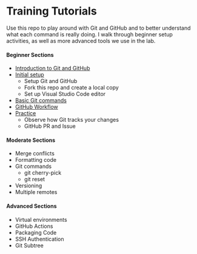 # Training Tutorials

Use this repo to play around with Git and GitHub and to better understand what each command is really doing. I walk through beginner setup activities, as well as more advanced tools we use in the lab.

#### Beginner Sections
- [Introduction to Git and GitHub](./beginner.md#introduction)
- [Initial setup](./beginner.md#initial-setup)
    - Setup Git and GitHub
    - Fork this repo and create a local copy
    - Set up Visual Studio Code editor
- [Basic Git commands](./beginner.md#git-commands)
- [GitHub Workflow](./beginner.md#github-workflow)
- [Practice](./beginner.md#practice)
    - Observe how Git tracks your changes
    - GitHub PR and Issue

#### Moderate Sections
- Merge conflicts
- Formatting code
- Git commands
    - git cherry-pick
    - git reset
- Versioning
- Multiple remotes

#### Advanced Sections
- Virtual environments
- GitHub Actions
- Packaging Code
- SSH Authentication
- Git Subtree
